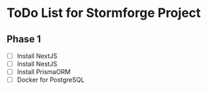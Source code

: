 # ToDo List for Stormforge Project

## Phase 1

- [ ] Install NextJS
- [ ] Install NestJS
- [ ] Install PrismaORM
- [ ] Docker for PostgreSQL

